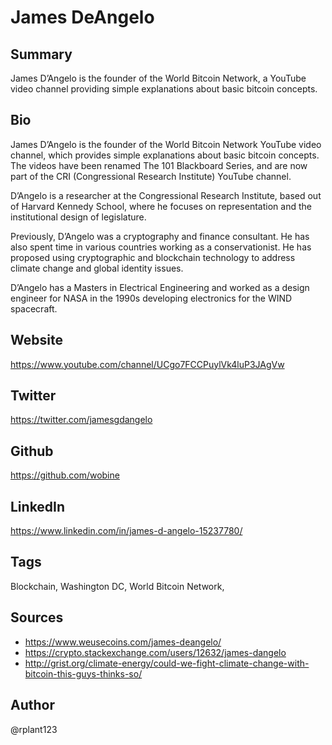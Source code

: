# James DeAngelo

## Summary
James D’Angelo is the founder of the World Bitcoin Network, a YouTube video channel providing simple explanations about basic bitcoin concepts. 

## Bio
James D’Angelo is the founder of the World Bitcoin Network YouTube video channel, which provides simple explanations about basic bitcoin concepts. The videos have been renamed The 101 Blackboard Series, and are now part of the CRI (Congressional Research Institute) YouTube channel.

D’Angelo is a researcher at the Congressional Research Institute, based out of Harvard Kennedy School, where he focuses on representation and the institutional design of legislature.

Previously, D’Angelo was a cryptography and finance consultant. He has also spent time in various countries working as a conservationist. He has proposed using cryptographic and blockchain technology to address climate change and global identity issues. 

D’Angelo has a Masters in Electrical Engineering and worked as a design engineer for NASA in the 1990s developing electronics for the WIND spacecraft. 

## Website
https://www.youtube.com/channel/UCgo7FCCPuylVk4luP3JAgVw

## Twitter
https://twitter.com/jamesgdangelo

## Github
https://github.com/wobine

## LinkedIn
https://www.linkedin.com/in/james-d-angelo-15237780/

## Tags
Blockchain, Washington DC, World Bitcoin Network,  

## Sources
* https://www.weusecoins.com/james-deangelo/
* https://crypto.stackexchange.com/users/12632/james-dangelo
* http://grist.org/climate-energy/could-we-fight-climate-change-with-bitcoin-this-guys-thinks-so/

## Author
@rplant123
